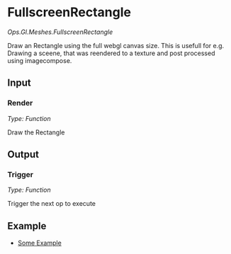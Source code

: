 # FullscreenRectangle

*Ops.Gl.Meshes.FullscreenRectangle*

Draw an Rectangle using the full webgl canvas size. This is usefull for e.g. Drawing a sceene, that was reendered to a texture and post processed using imagecompose.

## Input

### Render

*Type: Function*

Draw the Rectangle

## Output

### Trigger

*Type: Function*

Trigger the next op to execute

## Example

- [Some Example](https://cables.gl/ui/#/project/570c17b5f34c419e0be30bd1)